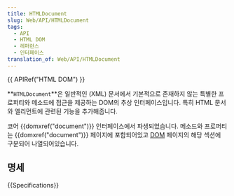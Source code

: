 ```yaml
---
title: HTMLDocument
slug: Web/API/HTMLDocument
tags:
  - API
  - HTML DOM
  - 레퍼런스
  - 인터페이스
translation_of: Web/API/HTMLDocument
---
```

{{ APIRef("HTML DOM") }}

**`HTMLDocument`**은 일반적인 (XML) 문서에서 기본적으로 존재하지 않는 특별한 프로퍼티와 메소드에 접근을 제공하는 DOM의 추상 인터페이스입니다. 특히 HTML 문서와 엘리먼트에 관련된 기능을 추가해줍니다.

코어 {{domxref("document")}} 인터페이스에서 파생되었습니다. 메소드와 프로퍼티는 {{domxref("document")}} 페이지에 포함되어있고 [DOM](/ko/docs/DOM "en/DOM") 페이지의 해당 섹션에 구분되어 나열되어있습니다.

## 명세

{{Specifications}}
